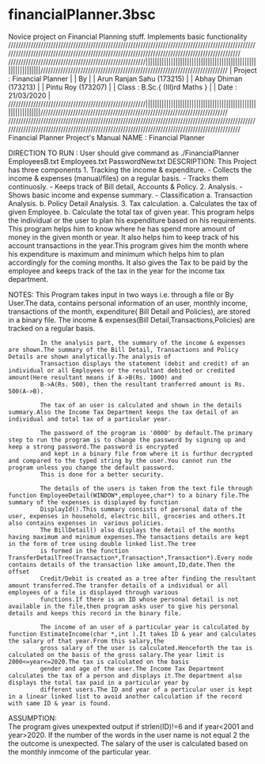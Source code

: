 # financialPlanner.3bsc
Novice project on Financial Planning stuff. Implements basic functionality
////////////////////////////////////////////////////////////////////////////////////////////////////////////////////////////////////////////////////////////////////////////////////////////////
///////////////////////////////////////////////////////||||||||||||||||||||||||||||||||||||||||||||||||||||||||||||||///////////////////////////////////////////////////////////////////////////
                                                       | Project :  Financial Planner                               |
                                                       |        By                                                  |
                                                       |            Arun Ranjan Sahu (173215)                       |
                                                       |            Abhay Dhiman     (173213)                       |
                                                       |            Pintu Roy        (173207)                       |
                                                       | Class   :  B.Sc.{ (III)rd  Maths }                         |
                                                       | Date    :  21/03/2020                                      |
///////////////////////////////////////////////////////||||||||||||||||||||||||||||||||||||||||||||||||||||||||||||||///////////////////////////////////////////////////////////////////////////
////////////////////////////////////////////////////////////////////////////////////////////////////////////////////////////////////////////////////////////////////////////////////////////////
                                                               Financial Planner Project's Manual
NAME :
            Financial Planner

DIRECTION TO RUN :
             User should give command as ./FinancialPlanner EmployeesB.txt Employees.txt PasswordNew.txt
DESCRIPTION: 
	     This Project has three components 
	                      1. Tracking the income & expenditure.
					- Collects the income & expenses (manual/files) on a regular basis.
					- Tracks them continuosly.
					- Keeps track of Bill detail, Accounts & Policy. 
			      2. Analysis.
					- Shows basic income and expense summary.
					- Classification
						a. Transaction Analysis.
						b. Policy Detail Analysis.
			      3. Tax calculation. 
					a. Calculates the tax of given Employee.
					b. Calculate  the total tax of given year.
             This program helps the individual or the user to plan his expenditure based on his requirements. This program helps him to know where he has spend more amount of money in the
	     given month or year. It also helps him to keep track of his account transactions in the year.This program gives him the month where his expenditure is maximum and minimum
             which helps him to plan accordingly for the coming months. It also gives the Tax to be paid by the employee and keeps track of the tax in the year for the income tax department.

NOTES:
             This Program takes input in two ways i.e. through a file or By User.The data, contains personal information of an user, monthly income, transactions of the  month, expenditure(
             Bill Detail and Policies), are stored in a binary file. The income & expenses(Bill Detail,Transactions,Policies) are tracked on a regular basis.
        
             In the analysis part, the summary of the income & expenses are shown.The summary of the Bill Detail, Transactions and Policy Details are shown analytically.The analysis of
             Transaction displays the statement (debit and credit) of an individual or all Employees or the resultant debited or credited amount(Here resultant means if A->B(Rs. 1000) and
             B->A(Rs. 500), then the resultant tranferred amount is Rs. 500(A->B).
          
             The tax of an user is calculated and shown in the details summary.Also the Income Tax Department keeps the tax detail of an individual and total tax of a particular year.

             The password of the program is '0000' by default.The primary step to run the program is to change the password by signing up and keep a strong password.The password is encrypted
             and kept in a binary file from where it is furthur decrypted and compared to the typed string by the user.You cannot run the program unless you change the default password.
             This is done for a better security.
            
             The details of the users is taken from the text file through function EmployeeDetail(WINDOW*,employee,char*) to a binary file.The summary of the expenses is displayed by function 
             DisplayId().This summary consists of personal data of the user, expenses in household, electric bill, groceries and others.It also contains expenses in  various policies.
             The BillDetail() also displays the detail of the months having maximum and minimum expenses.The tansactions details are kept in the form of tree using double linked list.The tree
             is formed in the function TransferDetailTree(Transaction*,Transaction*,Transaction*).Every node contains details of the transaction like amount,ID,date.Then the offset
             Credit/Debit is created as a tree after finding the resultant amount transferred.The transfer details of a individual or all employees of a file is displayed through various 
             functions.If there is an ID whose personal detail is not available in the file,then program asks user to give his personal details and keeps this record in the binary file.
             
             The income of an user of a particular year is calculated by function EstimateIncome(char *,int ).It takes ID & year and calculates the salary of that year.From this salary,the
             gross salary of the user is calculated.Henceforth the tax is calculated on the basis of the gross salary.The year limit is 2000<=year<=2020.The tax is calculated on the basis
             gender and age of the user.The Income Tax Department calculates the tax of a person and displays it.The department also displays the total tax paid in a particular year by
             different users.The ID and year of a perticular user is kept in a linear linked list to avoid another calculation if the record with same ID & year is found.
ASSUMPTION:       
             The program gives unexpexted output if strlen(ID)!=6 and if year<2001 and year>2020. If the number of the words in the user name is not equal 2 the the outcome is unexpected. The              salary of the user is calculated based on the monthly inmcome of the particular year.  

